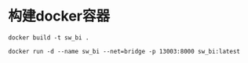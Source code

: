 # 构建docker容器

```shell
docker build -t sw_bi .
```

```shell
docker run -d --name sw_bi --net=bridge -p 13003:8000 sw_bi:latest
```